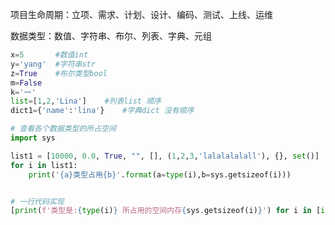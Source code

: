 项目生命周期：立项、需求、计划、设计、编码、测试、上线、运维

数据类型：数值、字符串、布尔、列表、字典、元组

```python
x=5       #数值int
y='yang'  #字符串str
z=True    #布尔类型bool
m=False
k='一'
list=[1,2,'Lina']    #列表list 顺序
dict1={'name':'lina'}    #字典dict 没有顺序
```



~~~python
# 查看各个数据类型的所占空间
import sys

list1 = [10000, 0.0, True, "", [], (1,2,3,'lalalalalall'), {}, set()]
for i in list1:
    print('{a}类型占用{b}'.format(a=type(i),b=sys.getsizeof(i)))


# 一行代码实现
[print(f'类型是:{type(i)} 所占用的空间内存{sys.getsizeof(i)}') for i in [int, float, list, bool, dict, tuple, set]]

~~~

